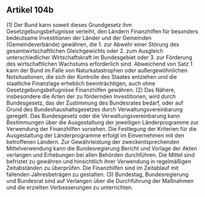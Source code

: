 ## Artikel 104b

(1) Der Bund kann soweit dieses Grundgesetz ihm Gesetzgebungsbefugnisse verleiht, den Ländern Finanzhilfen für besonders bedeutsame Investitionen der Länder und der Gemeinden (Gemeindeverbände) gewähren, die
    1. zur Abwehr einer Störung des gesamtwirtschaftlichen Gleichgewichts oder
    2. zum Ausgleich unterschiedlicher Wirtschaftskraft im Bundesgebiet oder
    3. zur Förderung des wirtschaftlichen Wachstums erforderlich sind. Abweichend von Satz 1 kann der Bund im Falle von Naturkatastrophen oder außergewöhnlichen Notsituationen, die sich der Kontrolle des Staates entziehen und die staatliche Finanzlage erheblich beeinträchtigen, auch ohne Gesetzgebungsbefugnisse Finanzhilfen gewähren.
(2) Das Nähere, insbesondere die Arten der zu fördernden Investitionen, wird durch Bundesgesetz, das der Zustimmung des Bundesrates bedarf, oder auf Grund des Bundeshaushaltsgesetzes durch Verwaltungsvereinbarung geregelt. Das Bundesgesetz oder die Verwaltungsvereinbarung kann Bestimmungen über die Ausgestaltung der jeweiligen Länderprogramme zur Verwendung der Finanzhilfen vorsehen. Die Festlegung der Kriterien für die Ausgestaltung der Länderprogramme erfolgt im Einvernehmen mit den betroffenen Ländern. Zur Gewährleistung der zweckentsprechenden Mittelverwendung kann die Bundesregierung Bericht und Vorlage der Akten verlangen und Erhebungen bei allen Behörden durchführen. Die Mittel sind befristet zu gewähren und hinsichtlich ihrer Verwendung in regelmäßigen Zeitabständen zu überprüfen. Die Finanzhilfen sind im Zeitablauf mit fallenden Jahresbeträgen zu gestalten.
(3) Bundestag, Bundesregierung und Bundesrat sind auf Verlangen über die Durchführung der Maßnahmen und die erzielten Verbesserungen zu unterrichten.
